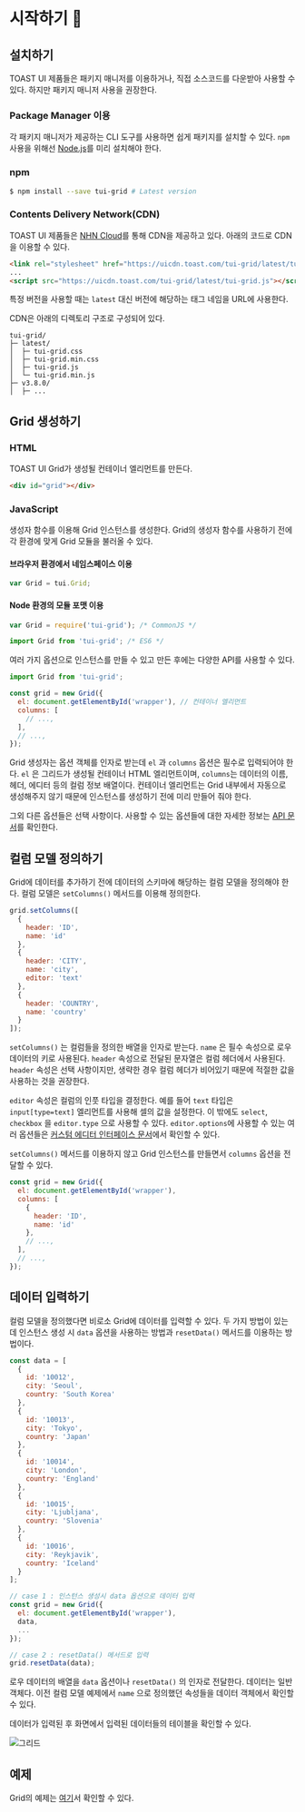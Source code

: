 # 시작하기 🚀

## 설치하기

TOAST UI 제품들은 패키지 매니저를 이용하거나, 직접 소스코드를 다운받아 사용할 수 있다. 하지만 패키지 매니저 사용을 권장한다.

### Package Manager 이용

각 패키지 매니저가 제공하는 CLI 도구를 사용하면 쉽게 패키지를 설치할 수 있다. `npm` 사용을 위해선 [Node.js](https://nodejs.org/en/%29)를 미리 설치해야 한다.

### npm

```sh
$ npm install --save tui-grid # Latest version
```

### Contents Delivery Network(CDN)

TOAST UI 제품들은 [NHN Cloud](https://www.toast.com/kr)를 통해 CDN을 제공하고 있다. 아래의 코드로 CDN을 이용할 수 있다.

```html
<link rel="stylesheet" href="https://uicdn.toast.com/tui-grid/latest/tui-grid.css" />
...
<script src="https://uicdn.toast.com/tui-grid/latest/tui-grid.js"></script>
```

특정 버전을 사용할 때는 `latest` 대신 버전에 해당하는 태그 네임을 URL에 사용한다.

CDN은 아래의 디렉토리 구조로 구성되어 있다.

```
tui-grid/
├─ latest/
│  ├─ tui-grid.css
│  ├─ tui-grid.min.css
│  ├─ tui-grid.js
│  └─ tui-grid.min.js
├─ v3.8.0/
│  ├─ ...
```

## Grid 생성하기

### HTML

TOAST UI Grid가 생성될 컨테이너 엘리먼트를 만든다.

```html
<div id="grid"></div>
```

### JavaScript

생성자 함수를 이용해 Grid 인스턴스를 생성한다. Grid의 생성자 함수를 사용하기 전에 각 환경에 맞게 Grid 모듈을 불러올 수 있다.

#### 브라우저 환경에서 네임스페이스 이용

```js
var Grid = tui.Grid;
```

#### Node 환경의 모듈 포맷 이용

```js
var Grid = require('tui-grid'); /* CommonJS */
```

```js
import Grid from 'tui-grid'; /* ES6 */
```
    
여러 가지 옵션으로 인스턴스를 만들 수 있고 만든 후에는 다양한 API를 사용할 수 있다.
    
```js
import Grid from 'tui-grid';

const grid = new Grid({
  el: document.getElementById('wrapper'), // 컨테이너 엘리먼트
  columns: [ 
    // ...,
  ],
  // ...,
});
```

Grid 생성자는 옵션 객체를 인자로 받는데 `el` 과 `columns` 옵션은 필수로 입력되어야 한다. `el` 은 그리드가 생성될 컨테이너 HTML 엘리먼트이며, `columns`는 데이터의 이름, 헤더, 에디터 등의 컬럼 정보 배열이다. 컨테이너 엘리먼트는 Grid 내부에서 자동으로 생성해주지 않기 때문에 인스턴스를 생성하기 전에 미리 만들어 줘야 한다.

그외 다른 옵션들은 선택 사항이다. 사용할 수 있는 옵션들에 대한 자세한 정보는 [API 문서](https://nhn.github.io/tui.grid/latest/)를 확인한다.


## 컬럼 모델 정의하기

Grid에 데이터를 추가하기 전에 데이터의 스키마에 해당하는 컬럼 모델을 정의해야 한다. 컬럼 모델은 `setColumns()` 메서드를 이용해 정의한다.

```js
grid.setColumns([
  {
    header: 'ID',
    name: 'id'
  },
  {
    header: 'CITY',
    name: 'city',
    editor: 'text'
  },
  {
    header: 'COUNTRY',
    name: 'country'
  }
]);
```

`setColumns()` 는 컬럼들을 정의한 배열을 인자로 받는다. `name` 은 필수 속성으로 로우 데이터의 키로 사용된다. `header` 속성으로 전달된 문자열은 컬럼 헤더에서 사용된다. `header` 속성은 선택 사항이지만, 생략한 경우 컬럼 헤더가 비어있기 때문에 적절한 값을 사용하는 것을 권장한다.

`editor` 속성은 컬럼의 인풋 타입을 결정한다. 예를 들어 `text` 타입은 `input[type=text]` 엘리먼트를 사용해 셀의 값을 설정한다. 이 밖에도 `select`, `checkbox` 을 `editor.type` 으로 사용할 수 있다. `editor.options`에 사용할 수 있는 여러 옵션들은 [커스텀 에디터 인터페이스 문서](./custom-editor.md)에서 확인할 수 있다.

`setColumns()` 메서드를 이용하지 않고 Grid 인스턴스를 만들면서 `columns` 옵션을 전달할 수 있다.

```js
const grid = new Grid({
  el: document.getElementById('wrapper'),
  columns: [
    {
      header: 'ID',
      name: 'id'
    },
    // ...,
  ],
  // ...,
});
```

## 데이터 입력하기

컬럼 모델을 정의했다면 비로소 Grid에 데이터를 입력할 수 있다. 두 가지 방법이 있는데 인스턴스 생성 시 `data` 옵션을 사용하는 방법과 `resetData()` 메서드를 이용하는 방법이다.

```js
const data = [
  {
    id: '10012',
    city: 'Seoul',
    country: 'South Korea'
  },
  {
    id: '10013',
    city: 'Tokyo',
    country: 'Japan'    
  },
  {
    id: '10014',
    city: 'London',
    country: 'England'
  },
  {
    id: '10015',
    city: 'Ljubljana',
    country: 'Slovenia'
  },
  {
    id: '10016',
    city: 'Reykjavik',
    country: 'Iceland'
  }
];

// case 1 : 인스턴스 생성시 data 옵션으로 데이터 입력
const grid = new Grid({
  el: document.getElementById('wrapper'),
  data,
  ...
});

// case 2 : resetData() 메서드로 입력
grid.resetData(data);
```

로우 데이터의 배열을 `data` 옵션이나 `resetData()` 의 인자로 전달한다. 데이터는 일반 객체다. 이전 컬럼 모델 예제에서 `name` 으로 정의했던 속성들을 데이터 객체에서 확인할 수 있다.

데이터가 입력된 후 화면에서 입력된 데이터들의 테이블을 확인할 수 있다.

![그리드](https://user-images.githubusercontent.com/35371660/59482121-72993480-8ea2-11e9-8dba-46c04c727b31.png)


## 예제

Grid의 예제는 [여기](https://nhn.github.io/tui.grid/latest/tutorial-example01-basic)서 확인할 수 있다.

